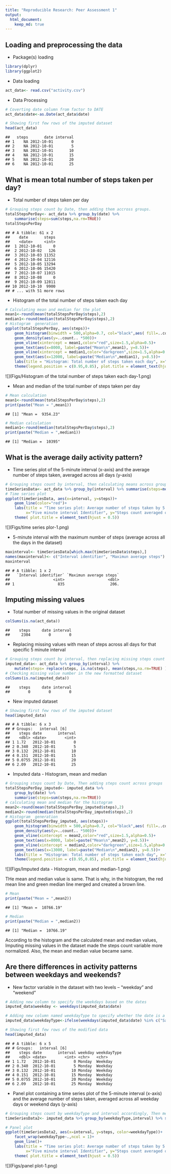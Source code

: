 ```yaml
---
title: "Reproducible Research: Peer Assessment 1"
output: 
  html_document:
    keep_md: true
---
```





## Loading and preprocessing the data
- Package(s) loading

```r
library(dplyr)
library(ggplot2)
```

- Data loading

```r
act_data<- read.csv("activity.csv")
```

- Data Processing

```r
# Coverting date column from factor to DATE
act_data$date<-as.Date(act_data$date)

# Showing first few rows of the imputed dataset
head(act_data)
```

```
##   steps       date interval
## 1    NA 2012-10-01        0
## 2    NA 2012-10-01        5
## 3    NA 2012-10-01       10
## 4    NA 2012-10-01       15
## 5    NA 2012-10-01       20
## 6    NA 2012-10-01       25
```

## What is mean total number of steps taken per day?

- Total number of steps taken per day

```r
# Grouping steps count by Date, then adding them accross groups.
totalStepsPerDay<- act_data %>% group_by(date) %>%
    summarise(steps=sum(steps,na.rm=TRUE))
totalStepsPerDay
```

```
## # A tibble: 61 x 2
##    date       steps
##    <date>     <int>
##  1 2012-10-01     0
##  2 2012-10-02   126
##  3 2012-10-03 11352
##  4 2012-10-04 12116
##  5 2012-10-05 13294
##  6 2012-10-06 15420
##  7 2012-10-07 11015
##  8 2012-10-08     0
##  9 2012-10-09 12811
## 10 2012-10-10  9900
## # ... with 51 more rows
```

- Histogram of the total number of steps taken each day


```r
# Calculating mean and median for the plot
mean1<-round(mean(totalStepsPerDay$steps),2)
median1<-round(median(totalStepsPerDay$steps),2)
# Histogram  generation
ggplot(totalStepsPerDay, aes(steps))+
    geom_histogram(binwidth = 500,alpha=0.7, col="black",aes( fill=..count..,))+
    geom_density(aes(y=..count.. *500))+
    geom_vline(xintercept = mean1,color="red",size=1.5,alpha=0.5)+
    geom_text(aes(x=8000, label=paste("Mean\n",mean1), y=8.5))+
    geom_vline(xintercept = median1,color="darkgreen",size=1.5,alpha=0.5)+
    geom_text(aes(x=12000, label=paste("Median\n",median1), y=8.5))+
    labs(title = "Histogram: Total number of steps taken each day", x="Daily steps", y="Frequency")+
    theme(legend.position = c(0.95,0.85), plot.title = element_text(hjust = 0.5))
```

![](Figs/Histogram of the total number of steps taken each day-1.png)<!-- -->

- Mean and median of the total number of steps taken per day

```r
# Mean calculation
mean1<-round(mean(totalStepsPerDay$steps),2)
print(paste("Mean = ",mean1))
```

```
## [1] "Mean =  9354.23"
```

```r
# Median calculation
median1<-round(median(totalStepsPerDay$steps),2)
print(paste("Median = ",median1))
```

```
## [1] "Median =  10395"
```

## What is the average daily activity pattern?
- Time series plot of the 5-minute interval (x-axis) and the average number of steps taken, averaged across all days (y-axis)

```r
# Grouping steps count by interval, then calculating means across groups
timeSeriesData<- act_data %>% group_by(interval) %>% summarise(steps=mean(steps,na.rm=TRUE))
# Time series plot
ggplot(timeSeriesData, aes(x=interval, y=steps))+
    geom_line(color="red")+
    labs(title = "Time series plot: Average number of steps taken by 5 Minute interval ",
         x="Five minute interval Identifier", y="Steps count averaged over all days")+
    theme( plot.title = element_text(hjust = 0.5))
```

![](Figs/time series plor-1.png)<!-- -->

- 5-minute interval with the maximum number of steps (average across all the days in the dataset)

```r
maxinterval<- timeSeriesData[which.max(timeSeriesData$steps),]
names(maxinterval)<- c("Interval identifier", "Maximun average steps")
maxinterval
```

```
## # A tibble: 1 x 2
##   `Interval identifier` `Maximun average steps`
##                   <int>                   <dbl>
## 1                   835                    206.
```

## Imputing missing values
-  Total number of missing values in the original dataset 

```r
colSums(is.na(act_data))
```

```
##    steps     date interval 
##     2304        0        0
```

- Replacing missing values with mean of steps across all days for that specific 5 minute interval

```r
# Grouping steps count by interval, then replacing missing steps count value with mean of steps across all days for that specific 5 minute interval
imputed_data<- act_data %>% group_by(interval) %>% 
    mutate(steps= replace(steps, is.na(steps), mean(steps,na.rm=TRUE) ))
# Checking missing value number in the new formatted dataset
colSums(is.na(imputed_data))
```

```
##    steps     date interval 
##        0        0        0
```

- New imputed dataset

```r
# Showing first few rows of the imputed dataset
head(imputed_data)
```

```
## # A tibble: 6 x 3
## # Groups:   interval [6]
##    steps date       interval
##    <dbl> <date>        <int>
## 1 1.72   2012-10-01        0
## 2 0.340  2012-10-01        5
## 3 0.132  2012-10-01       10
## 4 0.151  2012-10-01       15
## 5 0.0755 2012-10-01       20
## 6 2.09   2012-10-01       25
```

- Imputed data - Histogram, mean and median

```r
# Grouping steps count by Date, Then adding steps count across groups
totalStepsPerDay_imputed<- imputed_data %>%
    group_by(date) %>%
    summarise(steps=sum(steps,na.rm=TRUE))
# calculating mean and median for the histogram
mean2<-round(mean(totalStepsPerDay_imputed$steps),2)
median2<-round(median(totalStepsPerDay_imputed$steps),2)
# Histogram  generation
ggplot(totalStepsPerDay_imputed, aes(steps))+
    geom_histogram(binwidth = 500,alpha=0.7, col="black",aes( fill=..count..,))+
    geom_density(aes(y=..count.. *500))+
    geom_vline(xintercept = mean2,color="red",size=1.5,alpha=0.5)+
    geom_text(aes(x=8000, label=paste("Mean\n",mean2), y=8.5))+
    geom_vline(xintercept = median2,color="darkgreen",size=1.5,alpha=0.5)+
    geom_text(aes(x=13000, label=paste("Median\n",median2), y=8.5))+
    labs(title = "Histogram: Total number of steps taken each day", x="Daily steps", y="Frequency")+
    theme(legend.position = c(0.95,0.85), plot.title = element_text(hjust = 0.5))
```

![](Figs/Imputed data - Histogram, mean and median-1.png)<!-- -->

THe mean and median value is same. That is why, in the histogram, the red mean line and green median line merged and created a brown line.  


```r
# Mean 
print(paste("Mean = ",mean2))
```

```
## [1] "Mean =  10766.19"
```

```r
# Median
print(paste("Median = ",median2))
```

```
## [1] "Median =  10766.19"
```

According to the histogram and the calculated mean and median values, Imputing missing values in the dataset made the steps count variable more normalized. Also, the mean and median value became same.

## Are there differences in activity patterns between weekdays and weekends?
- New factor variable in the dataset with two levels – “weekday” and “weekend” 

```r
# Adding new column to specify the weekdays based on the dates
imputed_data$weekday <- weekdays(imputed_data$date)

# Adding new column named weekdayType to specify whether the date is a weekday or a weekend
imputed_data$weekdayType<-ifelse(weekdays(imputed_data$date) %in% c("Saturday","Sunday"), "Weekend", "Weekday")

# Showing first few rows of the modified data 
head(imputed_data)
```

```
## # A tibble: 6 x 5
## # Groups:   interval [6]
##    steps date       interval weekday weekdayType
##    <dbl> <date>        <int> <chr>   <chr>      
## 1 1.72   2012-10-01        0 Monday  Weekday    
## 2 0.340  2012-10-01        5 Monday  Weekday    
## 3 0.132  2012-10-01       10 Monday  Weekday    
## 4 0.151  2012-10-01       15 Monday  Weekday    
## 5 0.0755 2012-10-01       20 Monday  Weekday    
## 6 2.09   2012-10-01       25 Monday  Weekday
```

- Panel plot containing a time series plot of the 5-minute interval (x-axis) and the average number of steps taken, averaged across all weekday days or weekend days (y-axis)


```r
# Grouping steps count by weekdayType and interval accordingly, Then mean of steps count across groups
timeSeriesData2<- imputed_data %>% group_by(weekdayType,interval) %>% summarise(steps = mean(steps, na.rm=TRUE))

# Panel plot
ggplot(timeSeriesData2, aes(x=interval, y=steps, color=weekdayType))+
    facet_wrap(weekdayType~.,ncol = 1)+
    geom_line()+
    labs(title = "Time series plot: Average number of steps taken by 5 Minute interval ",
         x="Five minute interval Identifier", y="Steps count averaged over all days")+
    theme( plot.title = element_text(hjust = 0.5))
```

![](Figs/panel plot-1.png)<!-- -->

